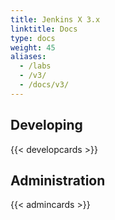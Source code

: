 ```yaml
---
title: Jenkins X 3.x
linktitle: Docs
type: docs
weight: 45
aliases:
  - /labs
  - /v3/
  - /docs/v3/
---
```



## Developing

{{< developcards >}}

## Administration

{{< admincards >}}
